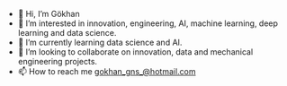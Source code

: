 - 👋 Hi, I’m Gökhan
- 👀 I’m interested in innovation, engineering, AI, machine learning, deep learning and data science.
- 🌱 I’m currently learning data science and AI.
- 💞️ I’m looking to collaborate on innovation, data and mechanical engineering projects.
- 📫 How to reach me gokhan_gns_@hotmail.com

<!---
gokhangns/gokhangns is a ✨ special ✨ repository because its `README.md` (this file) appears on your GitHub profile.
You can click the Preview link to take a look at your changes.
--->
